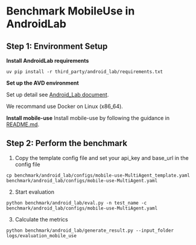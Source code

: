 # Benchmark MobileUse in AndroidLab

## Step 1: Environment Setup
**Install AndroidLab requirements**
```
uv pip install -r third_party/android_lab/requirements.txt
```


**Set up the AVD environment**

Set up detail see [Android_Lab document](https://github.com/THUDM/Android-Lab?tab=readme-ov-file).

We recommand use Docker on Linux (x86_64).


**Install mobile-use**
Install mobile-use by following the guidance in [README.md](../README.md).


## Step 2: Perform the benchmark
1. Copy the template config file and set your api_key and base_url in the config file
```
cp benchmark/android_lab/configs/mobile-use-MultiAgent_template.yaml benchmark/android_lab/configs/mobile-use-MultiAgent.yaml
```

2. Start evaluation
```
python benchmark/android_lab/eval.py -n test_name -c benchmark/android_lab/configs/mobile-use-MultiAgent.yaml
```

3. Calculate the metrics
```
python benchmark/android_lab/generate_result.py --input_folder logs/evaluation_mobile_use
```
